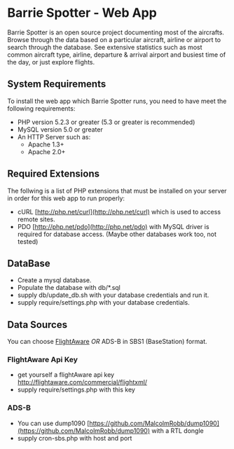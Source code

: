 # Barrie Spotter - Web App

Barrie Spotter is an open source project documenting most of the aircrafts. Browse through the data based on a particular aircraft, airline or airport to search through the database. See extensive statistics such as most common aircraft type, airline, departure & arrival airport and busiest time of the day, or just explore flights.

## System Requirements

To install the web app which Barrie Spotter runs, you need to have meet the following requirements:

* PHP version 5.2.3 or greater (5.3 or greater is recommended)
* MySQL version 5.0 or greater
* An HTTP Server such as:
	* Apache 1.3+
	* Apache 2.0+
	
## Required Extensions

The follwing is a list of PHP extensions that must be installed on your server in order for this web app to run properly:

* cURL [http://php.net/curl](http://php.net/curl) which is used to access remote sites.
* PDO [http://php.net/pdo](http://php.net/pdo) with MySQL driver is required for database access.
(Maybe other databases work too, not tested)

## DataBase
* Create a mysql database.
* Populate the database with db/*.sql
* supply db/update_db.sh with your database credentials and run it.
* supply require/settings.php with your database credentials.

## Data Sources
You can choose [FlightAware](http://www.flightaware.com) *OR* ADS-B in SBS1 (BaseStation) format.

### FlightAware Api Key 
* get yourself a flightAware api key http://flightaware.com/commercial/flightxml/
* supply require/settings.php with this key

### ADS-B
* You can use dump1090 [https://github.com/MalcolmRobb/dump1090](https://github.com/MalcolmRobb/dump1090) with a RTL dongle
* supply cron-sbs.php with host and port